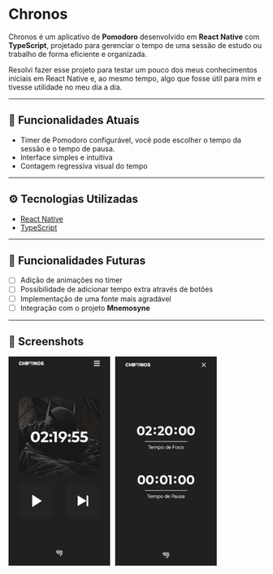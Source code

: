 # Chronos

Chronos é um aplicativo de **Pomodoro** desenvolvido em **React Native** com **TypeScript**, projetado para gerenciar o tempo de uma sessão de estudo ou trabalho de forma eficiente e organizada.

Resolvi fazer esse projeto para testar um pouco dos meus conhecimentos iniciais em React Native e, ao mesmo tempo, algo que fosse útil para mim e tivesse utilidade no meu dia a dia.

---

## 📝 Funcionalidades Atuais

- Timer de Pomodoro configurável, você pode escolher o tempo da sessão e o tempo de pausa.
- Interface simples e intuitiva
- Contagem regressiva visual do tempo

---

## ⚙️ Tecnologias Utilizadas

- [React Native](https://reactnative.dev/)
- [TypeScript](https://www.typescriptlang.org/)

---

## 🔮 Funcionalidades Futuras

- [ ] Adição de animações no timer
- [ ] Possibilidade de adicionar tempo extra através de botões
- [ ] Implementação de uma fonte mais agradável
- [ ] Integração com o projeto **Mnemosyne**

---

## 📸 Screenshots

<div style="display: flex; gap: 10px;"><img src="assets/images/screenshot1.jpeg" width="200"/>
<img src="assets/images/screenshot2.jpeg" width="200"/></div>

